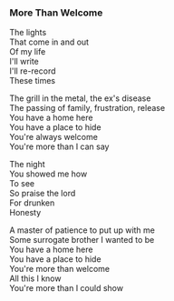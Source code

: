 ### More Than Welcome

The lights  
That come in and out  
Of my life  
I'll write  
I'll re-record  
These times

The grill in the metal, the ex's disease  
The passing of family, frustration, release  
You have a home here  
You have a place to hide  
You're always welcome  
You're more than I can say

The night  
You showed me how  
To see  
So praise the lord  
For drunken  
Honesty

A master of patience to put up with me  
Some surrogate brother I wanted to be  
You have a home here  
You have a place to hide  
You're more than welcome  
All this I know  
You're more than I could show
